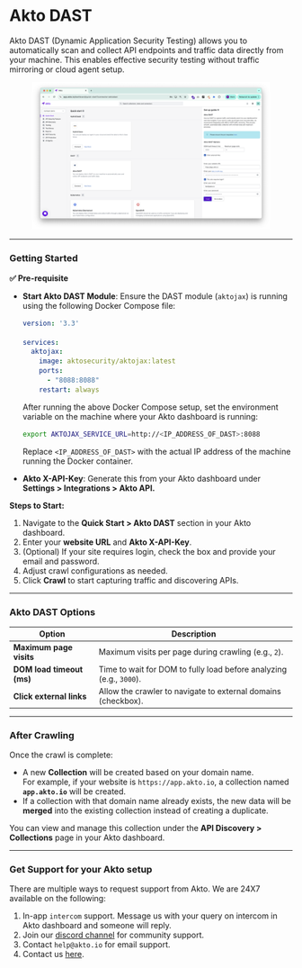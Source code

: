 # Akto DAST

Akto DAST (Dynamic Application Security Testing) allows you to automatically scan and collect API endpoints and traffic data directly from your machine. This enables effective security testing without traffic mirroring or cloud agent setup.

<figure><img src="../.gitbook/assets/image (123).png" alt=""><figcaption></figcaption></figure>

***

### Getting Started

**✅ Pre-requisite**

* **Start Akto DAST Module**:
  Ensure the DAST module (`aktojax`) is running using the following Docker Compose file:

  ```yaml
  version: '3.3'

  services:
    aktojax:
      image: aktosecurity/aktojax:latest
      ports:
        - "8088:8088"
      restart: always
  ```

  After running the above Docker Compose setup, set the environment variable on the machine where your Akto dashboard is running:

  ```bash
  export AKTOJAX_SERVICE_URL=http://<IP_ADDRESS_OF_DAST>:8088
  ```

  Replace `<IP_ADDRESS_OF_DAST>` with the actual IP address of the machine running the Docker container.

* **Akto X-API-Key**: Generate this from your Akto dashboard under **Settings > Integrations > Akto API.**

**Steps to Start:**

1. Navigate to the **Quick Start > Akto DAST** section in your Akto dashboard.
2. Enter your **website URL** and **Akto X-API-Key**.
3. (Optional) If your site requires login, check the box and provide your email and password.
4. Adjust crawl configurations as needed.
5. Click **Crawl** to start capturing traffic and discovering APIs.

***

### Akto DAST Options

| Option                    | Description                                                         |
| ------------------------- | ------------------------------------------------------------------- |
| **Maximum page visits**   | Maximum visits per page during crawling (e.g., `2`).                |
| **DOM load timeout (ms)** | Time to wait for DOM to fully load before analyzing (e.g., `3000`). |
| **Click external links**  | Allow the crawler to navigate to external domains (checkbox).       |

***

### After Crawling

Once the crawl is complete:

* A new **Collection** will be created based on your domain name.\
  For example, if your website is `https://app.akto.io`, a collection named **`app.akto.io`** will be created.
* If a collection with that domain name already exists, the new data will be **merged** into the existing collection instead of creating a duplicate.

You can view and manage this collection under the **API Discovery > Collections** page in your Akto dashboard.

***

### Get Support for your Akto setup

There are multiple ways to request support from Akto. We are 24X7 available on the following:

1. In-app `intercom` support. Message us with your query on intercom in Akto dashboard and someone will reply.
2. Join our [discord channel](https://www.akto.io/community) for community support.
3. Contact `help@akto.io` for email support.
4. Contact us [here](https://www.akto.io/contact-us).
